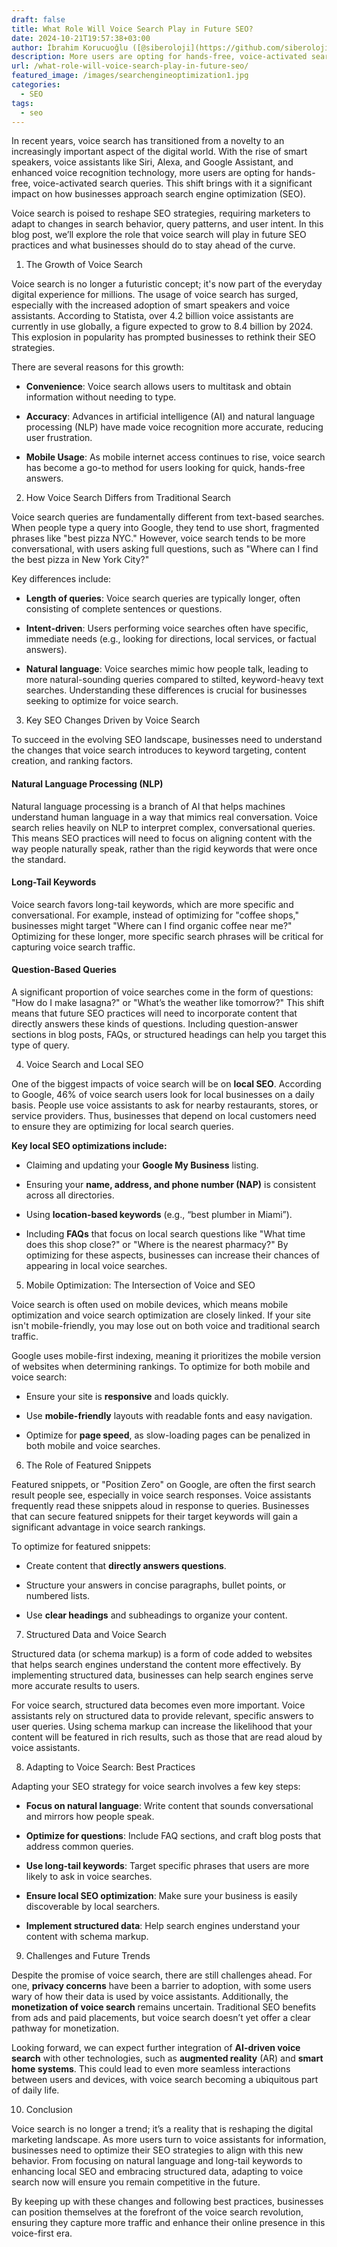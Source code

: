 ```yaml
---
draft: false
title: What Role Will Voice Search Play in Future SEO?
date: 2024-10-21T19:57:38+03:00
author: İbrahim Korucuoğlu ([@siberoloji](https://github.com/siberoloji))
description: More users are opting for hands-free, voice-activated search queries. This shift brings with it a significant impact on how businesses approach search engine optimization (SEO).
url: /what-role-will-voice-search-play-in-future-seo/
featured_image: /images/searchengineoptimization1.jpg
categories:
  - SEO
tags:
  - seo
---
```

In recent years, voice search has transitioned from a novelty to an increasingly important aspect of the digital world. With the rise of smart speakers, voice assistants like Siri, Alexa, and Google Assistant, and enhanced voice recognition technology, more users are opting for hands-free, voice-activated search queries. This shift brings with it a significant impact on how businesses approach search engine optimization (SEO).

Voice search is poised to reshape SEO strategies, requiring marketers to adapt to changes in search behavior, query patterns, and user intent. In this blog post, we’ll explore the role that voice search will play in future SEO practices and what businesses should do to stay ahead of the curve.

1. The Growth of Voice Search

Voice search is no longer a futuristic concept; it's now part of the everyday digital experience for millions. The usage of voice search has surged, especially with the increased adoption of smart speakers and voice assistants. According to Statista, over 4.2 billion voice assistants are currently in use globally, a figure expected to grow to 8.4 billion by 2024. This explosion in popularity has prompted businesses to rethink their SEO strategies.

There are several reasons for this growth:
* **Convenience**: Voice search allows users to multitask and obtain information without needing to type.

* **Accuracy**: Advances in artificial intelligence (AI) and natural language processing (NLP) have made voice recognition more accurate, reducing user frustration.

* **Mobile Usage**: As mobile internet access continues to rise, voice search has become a go-to method for users looking for quick, hands-free answers.
2. How Voice Search Differs from Traditional Search

Voice search queries are fundamentally different from text-based searches. When people type a query into Google, they tend to use short, fragmented phrases like "best pizza NYC." However, voice search tends to be more conversational, with users asking full questions, such as "Where can I find the best pizza in New York City?"

Key differences include:
* **Length of queries**: Voice search queries are typically longer, often consisting of complete sentences or questions.

* **Intent-driven**: Users performing voice searches often have specific, immediate needs (e.g., looking for directions, local services, or factual answers).

* **Natural language**: Voice searches mimic how people talk, leading to more natural-sounding queries compared to stilted, keyword-heavy text searches.
Understanding these differences is crucial for businesses seeking to optimize for voice search.

3. Key SEO Changes Driven by Voice Search

To succeed in the evolving SEO landscape, businesses need to understand the changes that voice search introduces to keyword targeting, content creation, and ranking factors.
#### Natural Language Processing (NLP)

Natural language processing is a branch of AI that helps machines understand human language in a way that mimics real conversation. Voice search relies heavily on NLP to interpret complex, conversational queries. This means SEO practices will need to focus on aligning content with the way people naturally speak, rather than the rigid keywords that were once the standard.
#### Long-Tail Keywords

Voice search favors long-tail keywords, which are more specific and conversational. For example, instead of optimizing for "coffee shops," businesses might target "Where can I find organic coffee near me?" Optimizing for these longer, more specific search phrases will be critical for capturing voice search traffic.
#### Question-Based Queries

A significant proportion of voice searches come in the form of questions: "How do I make lasagna?" or "What’s the weather like tomorrow?" This shift means that future SEO practices will need to incorporate content that directly answers these kinds of questions. Including question-answer sections in blog posts, FAQs, or structured headings can help you target this type of query.

4. Voice Search and Local SEO

One of the biggest impacts of voice search will be on **local SEO**. According to Google, 46% of voice search users look for local businesses on a daily basis. People use voice assistants to ask for nearby restaurants, stores, or service providers. Thus, businesses that depend on local customers need to ensure they are optimizing for local search queries.

**Key local SEO optimizations include:**
* Claiming and updating your **Google My Business** listing.

* Ensuring your **name, address, and phone number (NAP)** is consistent across all directories.

* Using **location-based keywords** (e.g., “best plumber in Miami”).

* Including **FAQs** that focus on local search questions like "What time does this shop close?" or "Where is the nearest pharmacy?"
By optimizing for these aspects, businesses can increase their chances of appearing in local voice searches.

5. Mobile Optimization: The Intersection of Voice and SEO

Voice search is often used on mobile devices, which means mobile optimization and voice search optimization are closely linked. If your site isn't mobile-friendly, you may lose out on both voice and traditional search traffic.

Google uses mobile-first indexing, meaning it prioritizes the mobile version of websites when determining rankings. To optimize for both mobile and voice search:
* Ensure your site is **responsive** and loads quickly.

* Use **mobile-friendly** layouts with readable fonts and easy navigation.

* Optimize for **page speed**, as slow-loading pages can be penalized in both mobile and voice searches.
6. The Role of Featured Snippets

Featured snippets, or "Position Zero" on Google, are often the first search result people see, especially in voice search responses. Voice assistants frequently read these snippets aloud in response to queries. Businesses that can secure featured snippets for their target keywords will gain a significant advantage in voice search rankings.

To optimize for featured snippets:
* Create content that **directly answers questions**.

* Structure your answers in concise paragraphs, bullet points, or numbered lists.

* Use **clear headings** and subheadings to organize your content.
7. Structured Data and Voice Search

Structured data (or schema markup) is a form of code added to websites that helps search engines understand the content more effectively. By implementing structured data, businesses can help search engines serve more accurate results to users.

For voice search, structured data becomes even more important. Voice assistants rely on structured data to provide relevant, specific answers to user queries. Using schema markup can increase the likelihood that your content will be featured in rich results, such as those that are read aloud by voice assistants.

8. Adapting to Voice Search: Best Practices

Adapting your SEO strategy for voice search involves a few key steps:
* **Focus on natural language**: Write content that sounds conversational and mirrors how people speak.

* **Optimize for questions**: Include FAQ sections, and craft blog posts that address common queries.

* **Use long-tail keywords**: Target specific phrases that users are more likely to ask in voice searches.

* **Ensure local SEO optimization**: Make sure your business is easily discoverable by local searchers.

* **Implement structured data**: Help search engines understand your content with schema markup.
9. Challenges and Future Trends

Despite the promise of voice search, there are still challenges ahead. For one, **privacy concerns** have been a barrier to adoption, with some users wary of how their data is used by voice assistants. Additionally, the **monetization of voice search** remains uncertain. Traditional SEO benefits from ads and paid placements, but voice search doesn’t yet offer a clear pathway for monetization.

Looking forward, we can expect further integration of **AI-driven voice search** with other technologies, such as **augmented reality** (AR) and **smart home systems**. This could lead to even more seamless interactions between users and devices, with voice search becoming a ubiquitous part of daily life.

10. Conclusion

Voice search is no longer a trend; it’s a reality that is reshaping the digital marketing landscape. As more users turn to voice assistants for information, businesses need to optimize their SEO strategies to align with this new behavior. From focusing on natural language and long-tail keywords to enhancing local SEO and embracing structured data, adapting to voice search now will ensure you remain competitive in the future.

By keeping up with these changes and following best practices, businesses can position themselves at the forefront of the voice search revolution, ensuring they capture more traffic and enhance their online presence in this voice-first era.
